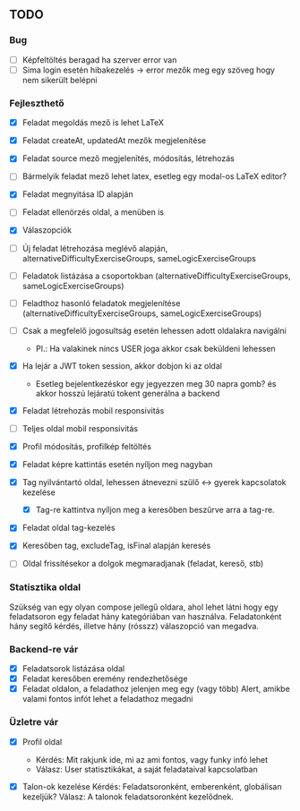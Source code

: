 ## TODO

### Bug

- [ ] Képfeltöltés beragad ha szerver error van
- [ ] Sima login esetén hibakezelés -> error mezők meg egy szöveg hogy nem sikerült belépni

### Fejleszthető

- [x] Feladat megoldás mező is lehet LaTeX
- [X] Feladat createAt, updatedAt mezők megjelenítése
- [X] Feladat source mező megjelenítés, módosítás, létrehozás
- [ ] Bármelyik feladat mező lehet latex, esetleg egy modal-os LaTeX editor?
- [X] Feladat megnyitása ID alapján
- [ ] Feladat ellenörzés oldal, a menüben is
- [X] Válaszopciók
- [ ] Új feladat létrehozása meglévő alapján, alternativeDifficultyExerciseGroups, sameLogicExerciseGroups
- [ ] Feladatok listázása a csoportokban (alternativeDifficultyExerciseGroups, sameLogicExerciseGroups)
- [ ] Feladthoz hasonló feladatok megjelenítése (alternativeDifficultyExerciseGroups, sameLogicExerciseGroups)
- [ ] Csak a megfelelő jogosultság esetén lehessen adott oldalakra navigálni

   - Pl.: Ha valakinek nincs USER joga akkor csak beküldeni lehessen

- [X] Ha lejár a JWT token session, akkor dobjon ki az oldal

   - Esetleg bejelentkezéskor egy jegyezzen meg 30 napra gomb? és akkor hosszú lejáratú tokent generálna a backend

- [X] Feladat létrehozás mobil responsivitás
- [ ] Teljes oldal mobil responsivitás
- [X] Profil módosítás, profilkép feltöltés
- [X] Feladat képre kattintás esetén nyíljon meg nagyban
- [X] Tag nyilvántartó oldal, lehessen átnevezni szülő <-> gyerek kapcsolatok kezelése

   - [X] Tag-re kattintva nyíljon meg a keresőben beszűrve arra a tag-re.

- [X] Feladat oldal tag-kezelés
- [X] Keresőben tag, excludeTag, isFinal alapján keresés
- [ ] Oldal frissítésekor a dolgok megmaradjanak (feladat, kereső, stb)

### Statisztika oldal

Szükség van egy olyan compose jellegű oldara, ahol lehet látni hogy egy feladatsoron egy feladat hány kategóriában van használva.
Feladatonként hány segítő kérdés, illetve hány (rósszz) válaszopció van megadva.

### Backend-re vár

- [X] Feladatsorok listázása oldal
- [X] Feladat keresőben eremény rendezhetősége
- [X] Feladat oldalon, a feladathoz jelenjen meg egy (vagy több) Alert, amikbe valami fontos infót lehet a feladathoz megadni

### Üzletre vár

- [X] Profil oldal
   - Kérdés: Mit rakjunk ide, mi az ami fontos, vagy funky infó lehet
   - Válasz: User statisztikákat, a saját feladataival kapcsolatban

- [X] Talon-ok kezelése 
  Kérdés: Feladatsoronként, emberenként, globálisan kezeljük? 
  Válasz: A talonok feladatsoronként kezelődnek. 